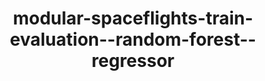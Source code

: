 ---
schema: default
title: modular-spaceflights-train-evaluation--random-forest--regressor
organization: demo_org
notes: type = kedro_datasets.pickle.pickle_dataset.PickleDataset
resources:
  - name: modular-spaceflights-train-evaluation--random-forest--regressor
    url: 'https://github.com/ResponsibleAIML/django-kedro/tree/main/kedro-projects/demo-project-kedro/data/06_models/random_forest.pkl/2023-11-02T16.28.10.947Z/random_forest.pkl'
    format: pkl
category:
  - 06-models
maintainer: 
maintainer_email: 
project:
  - modular-spaceflights
preview: |
  
---
